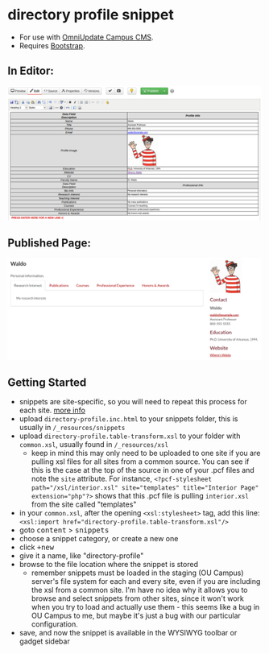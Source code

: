 # directory profile snippet
* For use with [OmniUpdate Campus CMS](http://omniupdate.com/products/oucampus/).
* Requires [Bootstrap](http://getbootstrap.com/).

## In Editor:  
![popover screenshot](https://raw.githubusercontent.com/admonkey/directory-profile.snippet/master/snippet.screenshot.png)

## Published Page:  
![snippet screenshot](https://raw.githubusercontent.com/admonkey/directory-profile.snippet/master/published.screenshot.png)

## Getting Started
* snippets are site-specific, so you will need to repeat this process for each site. 
  [more info](http://support.omniupdate.com/oucampus10/reusable-content/snippets/snippets-setup.html)
* upload `directory-profile.inc.html` to your snippets folder, this is usually in `/_resources/snippets`
* upload `directory-profile.table-transform.xsl` to your folder with `common.xsl`, usually found in `/_resources/xsl`
  * keep in mind this may only need to be uploaded to one site if you are pulling xsl files for all sites from a common source. 
    You can see if this is the case at the top of the source in one of your .pcf files and note the `site` attribute.
    For instance, `<?pcf-stylesheet path="/xsl/interior.xsl" site="templates" title="Interior Page" extension="php"?>`
    shows that this .pcf file is pulling `interior.xsl` from the site called "templates"
* in your `common.xsl`, after the opening `<xsl:stylesheet>` tag, add this line: `<xsl:import href="directory-profile.table-transform.xsl"/>`
* goto <kbd>content</kbd> > <kbd>snippets</kbd>
* choose a snippet category, or create a new one
* click <kbd>+new</kbd>
* give it a name, like "directory-profile"
* browse to the file location where the snippet is stored
  * remember snippets must be loaded in the staging (OU Campus) server's file system for each and every site,
  even if you are including the xsl from a common site.
  I'm have no idea why it allows you to browse and select snippets from other sites,
  since it won't work when you try to load and actually use them - this seems like a bug in OU Campus to me,
  but maybe it's just a bug with our particular configuration.
* save, and now the snippet is available in the WYSIWYG toolbar or gadget sidebar
